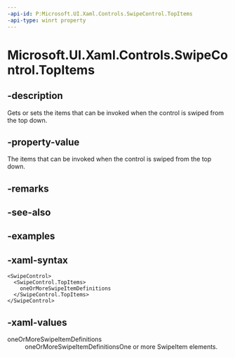 ```yaml
---
-api-id: P:Microsoft.UI.Xaml.Controls.SwipeControl.TopItems
-api-type: winrt property
---
```

<!-- Property syntax.
public SwipeItems TopItems { get;  set; }
-->

# Microsoft.UI.Xaml.Controls.SwipeControl.TopItems


## -description

Gets or sets the items that can be invoked when the control is swiped from the top down.


## -property-value

The items that can be invoked when the control is swiped from the top down.


## -remarks


## -see-also


## -examples


## -xaml-syntax

```xaml
<SwipeControl>
  <SwipeControl.TopItems>
    oneOrMoreSwipeItemDefinitions
  </SwipeControl.TopItems>
</SwipeControl>
```


## -xaml-values

<dl><dt>oneOrMoreSwipeItemDefinitions</dt><dd>oneOrMoreSwipeItemDefinitionsOne or more SwipeItem elements.</dd>
</dl>


